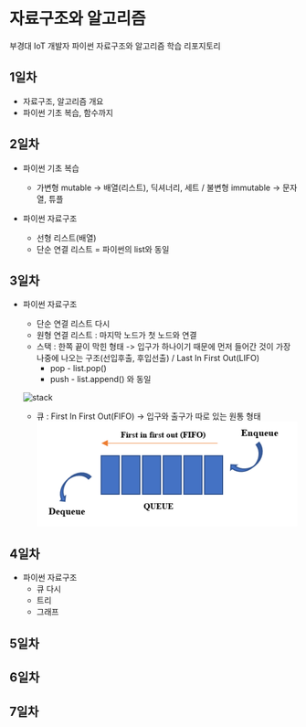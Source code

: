 # 자료구조와 알고리즘
부경대 IoT 개발자 파이썬 자료구조와 알고리즘 학습 리포지토리

## 1일차
- 자료구조, 알고리즘 개요
- 파이썬 기초 복습, 함수까지

## 2일차
- 파이썬 기초 복습
    - 가변형 mutable -> 배열(리스트), 딕셔너리, 세트 / 불변형 immutable -> 문자열, 튜플

- 파이썬 자료구조
    - 선형 리스트(배열)
    - 단순 연결 리스트 = 파이썬의 list와 동일 

## 3일차
- 파이썬 자료구조
    - 단순 연결 리스트 다시
    - 원형 연결 리스트 : 마지막 노드가 첫 노드와 연결
    - 스택 : 한쪽 끝이 막힌 형태 -> 입구가 하나이기 때문에 먼저 들어간 것이 가장 나중에 나오는 구조(선입후출, 후입선출) / Last In First Out(LIFO)
        - pop - list.pop()
        - push - list.append() 와 동일
        
    ![stack](https://cs.lmu.edu/~ray/images/stack.gif)

    - 큐 : First In First Out(FIFO) -> 입구와 출구가 따로 있는 원통 형태
    ![queue](https://raw.githubusercontent.com/qkrskdusdlqslek/ds-and-algorithm/main/images/queue.png)
        

## 4일차
- 파이썬 자료구조
    - 큐 다시
    - 트리
    - 그래프

## 5일차

## 6일차

## 7일차